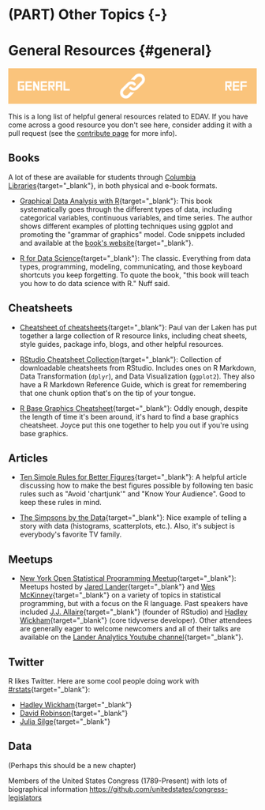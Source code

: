 # (PART) Other Topics {-}

# General Resources {#general}

![](images/banners/banner_resources.png)

This is a long list of helpful general resources related to EDAV. If you have come across a good resource you don't see here, consider adding it with a pull request (see the [contribute page](contribute.html) for more info).

## Books

A lot of these are available for students through [Columbia Libraries](http://library.columbia.edu/){target="_blank"}, in both physical and e-book formats. 

- [Graphical Data Analysis with R](http://rosuda.org/GDA){target="_blank"}: This book systematically goes through the different types of data, including categorical variables, continuous variables, and time series. The author shows different examples of plotting techniques using ggplot and promoting the "grammar of graphics" model. Code snippets included and available at the [book's website](http://rosuda.org/GDA){target="_blank"}.

- [R for Data Science](http://r4ds.had.co.nz/){target="_blank"}: The classic. Everything from data types, programming, modeling, communicating, and those keyboard shortcuts you keep forgetting. To quote the book, "this book will teach you how to do data science with R." Nuff said.

## Cheatsheets

- [Cheatsheet of cheatsheets](https://paulvanderlaken.com/author/lakenp/){target="_blank"}: Paul van der Laken has put together a large collection of R resource links, including cheat sheets, style guides, package info, blogs, and other helpful resources. 

- [RStudio Cheatsheet Collection](https://www.rstudio.com/resources/cheatsheets/){target="_blank"}: Collection of downloadable cheatsheets from RStudio. Includes ones on R Markdown, Data Transformation (`dplyr`), and Data Visualization (`ggplot2`). They also have a R Markdown Reference Guide, which is great for remembering that one chunk option that's on the tip of your tongue.

- [R Base Graphics Cheatsheet](https://github.com/jtr13/codehelp/blob/master/R/BaseGraphicsCheatsheet.pdf){target="_blank"}: Oddly enough, despite the length of time it's been around, it's hard to find a base graphics cheatsheet. Joyce put this one together to help you out if you're using base graphics.

## Articles

- [Ten Simple Rules for Better Figures](https://journals.plos.org/ploscompbiol/article?id=10.1371/journal.pcbi.1003833){target="_blank"}: A helpful article discussing how to make the best figures possible by following ten basic rules such as "Avoid 'chartjunk'" and "Know Your Audience". Good to keep these rules in mind.

- [The Simpsons by the Data](http://toddwschneider.com/posts/the-simpsons-by-the-data/){target="_blank"}: Nice example of telling a story with data (histograms, scatterplots, etc.). Also, it's subject is everybody's favorite TV family.

## Meetups

- [New York Open Statistical Programming Meetup](https://www.meetup.com/nyhackr/){target="_blank"}: Meetups hosted by [Jared Lander](https://www.jaredlander.com/about/){target="_blank"} and [Wes McKinney](http://wesmckinney.com/){target="_blank"} on a variety of topics in statistical programming, but with a focus on the R language. Past speakers have included [J.J. Allaire](https://en.wikipedia.org/wiki/Joseph_J._Allaire){target="_blank"} (founder of RStudio) and [Hadley Wickham](http://hadley.nz/){target="_blank"} (core tidyverse developer). Other attendees are generally eager to welcome newcomers and all of their talks are available on the [Lander Analytics Youtube channel](https://www.youtube.com/channel/UC2-hKemnrmVCH_29duyJ26A){target="_blank"}.

## Twitter

R likes Twitter. Here are some cool people doing work with [#rstats](https://twitter.com/search?q=%23rstats&src=typd){target="_blank"}:

- [Hadley Wickham](https://twitter.com/hadleywickham){target="_blank"}
- [David Robinson](https://twitter.com/drob){target="_blank"}
- [Julia Silge](https://twitter.com/juliasilge){target="_blank"}

## Data

(Perhaps this should be a new chapter)

Members of the United States Congress (1789-Present) with lots of biographical information https://github.com/unitedstates/congress-legislators

